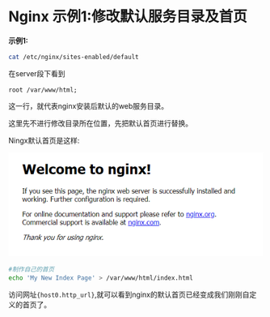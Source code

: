 # Nginx  示例1:修改默认服务目录及首页

 **示例1:**

```bash
cat /etc/nginx/sites-enabled/default 
```

在server段下看到

```
root /var/www/html;
```

这一行，就代表nginx安装后默认的web服务目录。

这里先不进行修改目录所在位置，先把默认首页进行替换。

Ningx默认首页是这样:

![image-20200415135139795](./images/nginx-welcome.png)

```bash
#制作自己的首页
echo 'My New Index Page' > /var/www/html/index.html
```

访问网址`{host0.http_url}`,就可以看到nginx的默认首页已经变成我们刚刚自定义的首页了。

